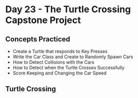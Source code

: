 # Day 23 - The Turtle Crossing Capstone Project
## Concepts Practiced
- Create a Turtle that responds to Key Presses
- Write the Car Class and Create to Randomly Spawn Cars
- How to Detect Collisions with the Cars
- How to Detect when the Turtle Crosses Successfully
- Score Keeping and Changing the Car Speed
## Turtle Crossing